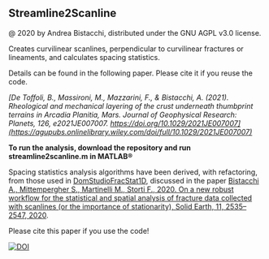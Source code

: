 ## Streamline2Scanline
@ 2020 by Andrea Bistacchi, distributed under the GNU AGPL v3.0 license.

Creates curvilinear scanlines, perpendicular to curvilinear fractures or lineaments, and calculates spacing statistics.

Details can be found in the following paper. Please cite it if you reuse the code.

*[De Toffoli, B., Massironi, M., Mazzarini, F., & Bistacchi, A. (2021). Rheological and mechanical layering of the crust underneath thumbprint terrains in Arcadia Planitia, Mars. Journal of Geophysical Research: Planets, 126, e2021JE007007. https://doi.org/10.1029/2021JE007007](https://agupubs.onlinelibrary.wiley.com/doi/full/10.1029/2021JE007007)*

**To run the analysis, download the repository and run streamline2scanline.m in MATLAB®**

Spacing statistics analysis algorithms have been derived, with refactoring, from those used in [DomStudioFracStat1D](https://github.com/gecos-lab/DomStudioFracStat1D), discussed in the paper [Bistacchi A., Mittempergher S., Martinelli M., Storti F., 2020. On a new robust workflow for the statistical and spatial analysis of fracture data collected with scanlines (or the importance of stationarity), Solid Earth, 11, 2535–2547, 2020](https://doi.org/10.5194/se-11-2535-2020).

Please cite this paper if you use the code!


[![DOI](https://zenodo.org/badge/312106898.svg)](https://zenodo.org/badge/latestdoi/312106898)
